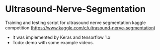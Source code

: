 # Ultrasound-Nerve-Segmentation
Training and testing script for ultrasound nerve segmentation kaggle competition (https://www.kaggle.com/c/ultrasound-nerve-segmentation)

* It was implemented by Keras and tensorflow 1.x
* Todo: demo with some example videos.
